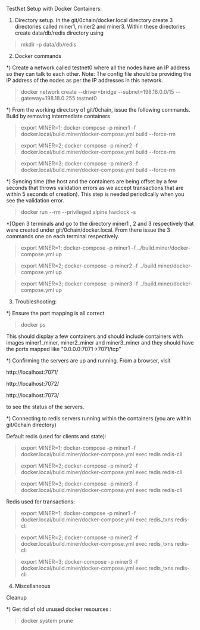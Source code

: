 
TestNet Setup with Docker Containers:

1) Directory setup. In the git/0chain/docker.local directory create 3 directories called miner1, miner2 and miner3. Within these directories create data/db/redis directory using

> mkdir -p data/db/redis


2) Docker commands

*) Create a network called testnet0 where all the nodes have an IP address so they can talk to each other.
   Note: The config file should be providing the IP address of the nodes as per the IP addresses in this network.

> docker network create --driver=bridge --subnet=198.18.0.0/15 --gateway=198.18.0.255 testnet0

*) From the working directory of git/0chain, issue the following commands. Build by removing intermediate containers

> export MINER=1; docker-compose -p miner1 -f docker.local/build.miner/docker-compose.yml  build --force-rm

> export MINER=2; docker-compose -p miner2 -f docker.local/build.miner/docker-compose.yml  build --force-rm

> export MINER=3; docker-compose -p miner3 -f docker.local/build.miner/docker-compose.yml  build --force-rm

*) Syncing time (the host and the containers are being offset by a few seconds that throws validation errors as we accept transactions that are within 5 seconds of creation). This step is needed periodically when you see the validation error.

> docker run --rm --privileged alpine hwclock -s

*)Open 3 terminals and go to the directory miner1 , 2 and 3 respectively that were created under git/0chain/docker.local. From there issue the 3 commands one on each terminal respectively.

> export MINER=1; docker-compose -p miner1 -f ../build.miner/docker-compose.yml up

> export MINER=2; docker-compose -p miner2 -f ../build.miner/docker-compose.yml up

> export MINER=3; docker-compose -p miner3 -f ../build.miner/docker-compose.yml up


3) Troubleshooting:

*) Ensure the port mapping is all correct

> docker ps

This should display a few containers and should include containers with images miner1_miner, miner2_miner and miner3_miner and they should have the ports mapped like "0.0.0.0:7071->7071/tcp"

*) Confirming the servers are up and running. From a browser, visit

http://localhost:7071/

http://localhost:7072/

http://localhost:7073/

to see the status of the servers.


*) Connecting to redis servers running within the containers (you are within git/0chain directory)

Default redis (used for clients and state):

> export MINER=1; docker-compose -p miner1 -f docker.local/build.miner/docker-compose.yml exec redis redis-cli

> export MINER=2; docker-compose -p miner2 -f docker.local/build.miner/docker-compose.yml exec redis redis-cli

> export MINER=3; docker-compose -p miner3 -f docker.local/build.miner/docker-compose.yml exec redis redis-cli



Redis used for transactions:

> export MINER=1; docker-compose -p miner1 -f docker.local/build.miner/docker-compose.yml exec redis_txns redis-cli

> export MINER=2; docker-compose -p miner2 -f docker.local/build.miner/docker-compose.yml exec redis_txns redis-cli

> export MINER=3; docker-compose -p miner3 -f docker.local/build.miner/docker-compose.yml exec redis_txns redis-cli

4) Miscellaneous

Cleanup

*) Get rid of old unused docker resources :

> docker system prune
